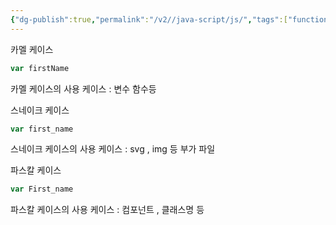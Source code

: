 ```yaml
---
{"dg-publish":true,"permalink":"/v2//java-script/js/","tags":["function","variable"],"noteIcon":""}
---
```



카멜 케이스

```js
var firstName
```

카멜 케이스의 사용 케이스 : 변수 함수등

스네이크 케이스
```js
var first_name
```

스네이크 케이스의 사용 케이스 : svg , img 등 부가 파일

파스칼 케이스
```js
var First_name
```

파스칼 케이스의 사용 케이스 : 컴포넌트 , 클래스명 등



